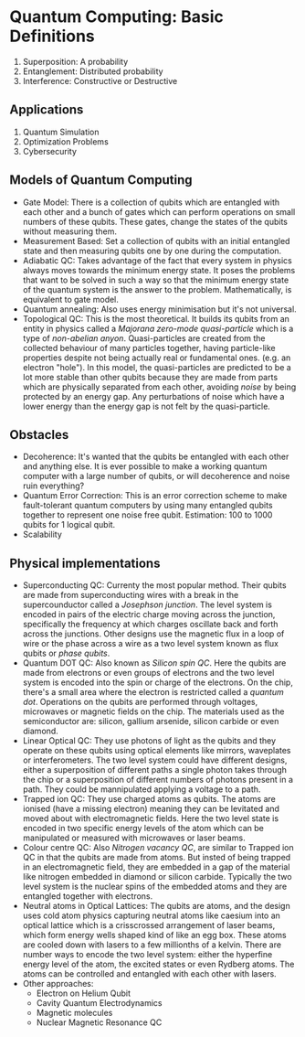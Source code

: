 # Quantum Computing: Basic Definitions

1. Superposition: A probability
2. Entanglement: Distributed probability
3. Interference: Constructive or Destructive

## Applications

1. Quantum Simulation
2. Optimization Problems
3. Cybersecurity

## Models of Quantum Computing

- Gate Model: There is a collection of qubits which are entangled with
    each other and a bunch of gates which can perform operations on
    small numbers of these qubits. These gates, change the states of
    the qubits without measuring them.
- Measurement Based: Set a collection of qubits with an initial
    entangled state and then measuring qubits one by one during the
    computation.
- Adiabatic QC: Takes advantage of the fact that every system in
    physics always moves towards the minimum energy state. It poses
    the problems that want to be solved in such a way so that the
    minimum energy state of the quantum system is the answer to the
    problem. Mathematically, is equivalent to gate model.
- Quantum annealing: Also uses energy minimisation but it's not
    universal.
- Topological QC: This is the most theoretical. It builds its qubits
    from an entity in physics called a *Majorana zero-mode
    quasi-particle* which is a type of *non-abelian anyon*.
    Quasi-particles are created from the collected behaviour of many
    particles together, having particle-like properties despite not
    being actually real or fundamental ones. (e.g. an electron
    "hole"). In this model, the quasi-particles are predicted to be a
    lot more stable than other qubits because they are made from parts
    which are physically separated from each other, avoiding *noise*
    by being protected by an energy gap. Any perturbations of noise
    which have a lower energy than the energy gap is not felt by the
    quasi-particle.

## Obstacles

- Decoherence: It's wanted that the qubits be entangled with each
    other and anything else. It is ever possible to make a working
    quantum computer with a large number of qubits, or will
    decoherence and noise ruin everything?
- Quantum Error Correction: This is an error correction scheme to make
    fault-tolerant quantum computers by using many entangled qubits
    together to represent one noise free qubit. Estimation: 100 to
    1000 qubits for 1 logical qubit.
- Scalability

## Physical implementations

- Superconducting QC: Currenty the most popular method. Their qubits
    are made from superconducting wires with a break in the
    supercounductor called a *Josephson junction*. The level system is
    encoded in pairs of the electric charge moving across the
    junction, specifically the frequency at which charges oscillate
    back and forth across the junctions. Other designs use the
    magnetic flux in a loop of wire or the phase across a wire as a
    two level system known as flux qubits or *phase qubits*.
- Quantum DOT QC: Also known as *Silicon spin QC*. Here the qubits are
    made from electrons or even groups of electrons and the two level
    system is encoded into the spin or charge of the electrons. On the
    chip, there's a small area where the electron is restricted called
    a *quantum dot*. Operations on the qubits are performed through
    voltages, microwaves or magnetic fields on the chip. The materials
    used as the semiconductor are: silicon, gallium arsenide, silicon
    carbide or even diamond.
- Linear Optical QC: They use photons of light as the qubits and they
    operate on these qubits using optical elements like mirrors,
    waveplates or interferometers. The two level system could have
    different designs, either a superposition of different paths a
    single photon takes through the chip or a superposition of
    different numbers of photons present in a path. They could be
    mannipulated applying a voltage to a path.
- Trapped ion QC: They use charged atoms as qubits. The atoms are
    ionised (have a missing electron) meaning they can be levitated
    and moved about with electromagnetic fields. Here the two level
    state is encoded in two specific energy levels of the atom which
    can be manipulated or measured with microwaves or laser beams.
- Colour centre QC: Also *Nitrogen vacancy QC*, are similar to Trapped
    ion QC in that the qubits are made from atoms. But insted of being
    trapped in an electromagnetic field, they are embedded in a gap of
    the material like nitrogen embedded in diamond or silicon carbide.
    Typically the two level system is the nuclear spins of the
    embedded atoms and they are entangled together with electrons.
- Neutral atoms in Optical Lattices: The qubits are atoms, and the
    design uses cold atom physics capturing neutral atoms like caesium
    into an optical lattice which is a crisscrossed arrangement of
    laser beams, which form energy wells shaped kind of like an egg
    box. These atoms are cooled down with lasers to a few millionths
    of a kelvin. There are number ways to encode the two level system:
    either the hyperfine energy level of the atom, the excited states
    or even Rydberg atoms. The atoms can be controlled and entangled
    with each other with lasers.
- Other approaches:
    - Electron on Helium Qubit
    - Cavity Quantum Electrodynamics
    - Magnetic molecules
    - Nuclear Magnetic Resonance QC

